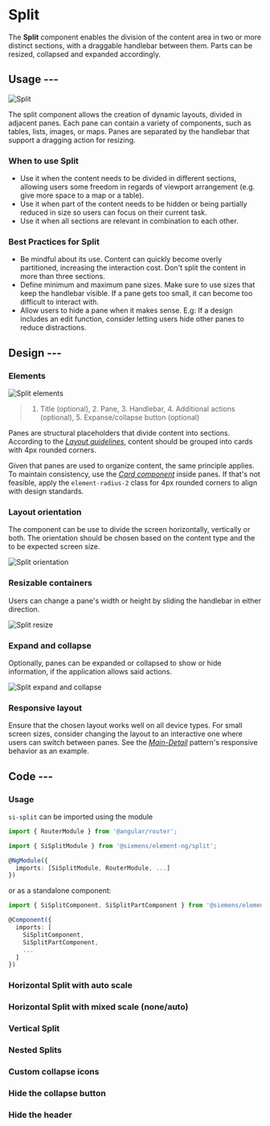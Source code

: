 # Split

The **Split** component enables the division of the content area in two or more
distinct sections, with a draggable handlebar between them. Parts can be
resized, collapsed and expanded accordingly.

## Usage ---

![Split](images/split.png)

The split component allows the creation of dynamic layouts, divided in adjacent
panes. Each pane can contain a variety of components, such as tables, lists,
images, or maps. Panes are separated by the handlebar that support a dragging
action for resizing.

### When to use Split

- Use it when the content needs to be divided in different sections, allowing
  users some freedom in regards of viewport arrangement (e.g. give more space to
  a map or a table).
- Use it when part of the content needs to be hidden or being partially reduced
  in size so users can focus on their current task.
- Use it when all sections are relevant in combination to each other.

### Best Practices for Split

- Be mindful about its use. Content can quickly become overly partitioned,
  increasing the interaction cost. Don't split the content in more than three
  sections.
- Define minimum and maximum pane sizes. Make sure to use sizes that keep the
  handlebar visible. If a pane gets too small, it can become too difficult to
  interact with.
- Allow users to hide a pane when it makes sense. E.g: If a design includes an
  edit function, consider letting users hide other panes to reduce distractions.

## Design ---

### Elements

![Split elements](images/split-elements.png)

> 1. Title (optional), 2. Pane, 3. Handlebar, 4. Additional actions (optional), 5. Expanse/collapse button (optional)

Panes are structural placeholders that divide content into sections.
According to the [*Layout guidelines*](../../fundamentals/layouts/overview.md),
content should be grouped into cards with 4px rounded corners.

Given that panes are used to organize content, the same principle applies.
To maintain consistency, use the [*Card component*](../layout-navigation/cards.md) inside panes.
If that's not feasible, apply the `element-radius-2` class for 4px rounded corners to align with design standards.

### Layout orientation

The component can be use to divide the screen horizontally, vertically or both.
The orientation should be chosen based on the content type and the to be
expected screen size.

![Split orientation](images/split-orientation.png)

### Resizable containers

Users can change a pane's width or height by sliding the handlebar in either
direction.

![Split resize](images/split-resize.png)

### Expand and collapse

Optionally, panes can be expanded or collapsed to show or hide information, if
the application allows said actions.

![Split expand and collapse](images/split-expanded-collapsed.png)

### Responsive layout

Ensure that the chosen layout works well on all device types. For small screen
sizes, consider changing the layout to an interactive one where users can switch
between panes. See the [*Main-Detail*](../layout-navigation/main-detail-container.md)
pattern's responsive behavior as an example.

## Code ---

### Usage

`si-split` can be imported using the module

```ts
import { RouterModule } from '@angular/router';

import { SiSplitModule } from '@siemens/element-ng/split';

@NgModule({
  imports: [SiSplitModule, RouterModule, ...]
})
```

or as a standalone component:

```ts
import { SiSplitComponent, SiSplitPartComponent } from '@siemens/element-ng/split';

@Component({
  imports: [
    SiSplitComponent,
    SiSplitPartComponent,
    ...
  ]
})
```

### Horizontal Split with auto scale

<si-docs-component example="si-split/si-split-auto"></si-docs-component>

### Horizontal Split with mixed scale (none/auto)

<si-docs-component example="si-split/si-split-mixed"></si-docs-component>

### Vertical Split

<si-docs-component example="si-split/si-split-vertical"></si-docs-component>

### Nested Splits

<si-docs-component example="si-split/si-split-nested"></si-docs-component>

### Custom collapse icons

<si-docs-component example="si-split/si-split-icons"></si-docs-component>

### Hide the collapse button

<si-docs-component example="si-split/si-split-hide-collapse"></si-docs-component>

### Hide the header

<si-docs-component example="si-split/si-split-hide-header"></si-docs-component>

<si-docs-api component="SiSplitComponent"></si-docs-api>

<si-docs-api component="SiSplitPartComponent"></si-docs-api>

<si-docs-types></si-docs-types>
